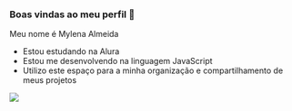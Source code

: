 ### Boas vindas ao meu perfil 🦋

Meu nome é Mylena Almeida

- Estou estudando na Alura
- Estou me desenvolvendo na linguagem JavaScript
- Utilizo este espaço para a minha organização e compartilhamento de meus projetos

![](https://media1.tenor.com/m/-PrHOc9yH6EAAAAC/winnie-the-pooh-pooh.gif)

